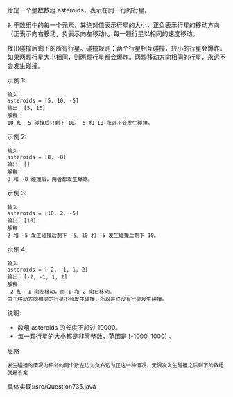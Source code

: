 给定一个整数数组 asteroids，表示在同一行的行星。

对于数组中的每一个元素，其绝对值表示行星的大小，正负表示行星的移动方向（正表示向右移动，负表示向左移动）。每一颗行星以相同的速度移动。

找出碰撞后剩下的所有行星。碰撞规则：两个行星相互碰撞，较小的行星会爆炸。如果两颗行星大小相同，则两颗行星都会爆炸。两颗移动方向相同的行星，永远不会发生碰撞。

示例 1:

    输入: 
    asteroids = [5, 10, -5]
    输出: [5, 10]
    解释: 
    10 和 -5 碰撞后只剩下 10。 5 和 10 永远不会发生碰撞。
示例 2:

    输入: 
    asteroids = [8, -8]
    输出: []
    解释: 
    8 和 -8 碰撞后，两者都发生爆炸。
示例 3:

    输入: 
    asteroids = [10, 2, -5]
    输出: [10]
    解释: 
    2 和 -5 发生碰撞后剩下 -5。10 和 -5 发生碰撞后剩下 10。
示例 4:

    输入: 
    asteroids = [-2, -1, 1, 2]
    输出: [-2, -1, 1, 2]
    解释: 
    -2 和 -1 向左移动，而 1 和 2 向右移动。
    由于移动方向相同的行星不会发生碰撞，所以最终没有行星发生碰撞。
说明:

- 数组 asteroids 的长度不超过 10000。
- 每一颗行星的大小都是非零整数，范围是 [-1000, 1000] 。

思路

    发生碰撞的情况为相邻的两个数左边为负右边为正这一种情况，无限次发生碰撞之后剩下的数组就是答案

具体实现:/src/Question735.java


